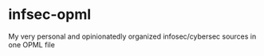 # infsec-opml
My very personal and opinionatedly organized infosec/cybersec sources in one OPML file
